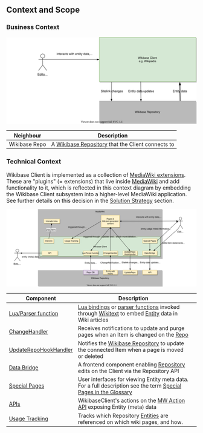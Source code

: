## Context and Scope

### Business Context

![Wikibase Client business context diagram](./diagrams/03-business-context.drawio.svg)

| Neighbour     | Description                                                                                |
| ------------- | ------------------------------------------------------------------------------------------ |
| Wikibase Repo | A [Wikibase Repository](../../Glossary.md#wikibase-repository) that the Client connects to |

### Technical Context

Wikibase Client is implemented as a collection of [MediaWiki extensions](../../Glossary.md#mediawiki-extension).
These are "plugins" (= extensions) that live inside [MediaWiki](../../Glossary.md#mediawiki) and add functionality to it, which is reflected in this context diagram by embedding the Wikibase Client subsystem into a higher-level MediaWiki application.
See further details on this decision in the [Solution Strategy](04-Solution_Strategy.md#developing-wikibase-client-as-mediawiki-extensions) section.

![WikibaseClient technical context diagram](./diagrams/03-technical-context.drawio.svg)

| Component                                                                     | Description                                                                                                                                                                                                             |   |
| ----------------------------------------------------------------------------- | ----------------------------------------------------------------------------------------------------------------------------------------------------------------------------------------------------------------------- | - |
| [Lua/Parser function](./05-Building_Block_View.md#entity-data-access)         | [Lua bindings](../../Glossary.md#lua) or [parser functions](../../Glossary.md#parser-function) invoked through [Wikitext](../../Glossary.md#wikitext) to embed [Entity](../../Glossary.md#entity) data in Wiki articles |   |
| [ChangeHandler](./05-Building_Block_View.md#entity-change-notifications)      | Receives notifications to update and purge pages when an Item is changed on the [Repo](../../Glossary.md#wikibase-repository)                                                                                           |   |
| [UpdateRepoHookHandler](./05-Building_Block_View.md#linked-site-page-changes) | Notifies the [Wikibase Repository](../../Glossary.md#wikibase-repository) to update the connected Item when a page is moved or deleted                                                                                  |   |
| [Data Bridge](./05-Building_Block_View.md#data-bridge)                        | A frontend component enabling [Repository](../../Glossary.md#wikibase-repository) edits on the Client via the Repository API                                                                                            |   |
| [Special Pages](./05-Building_Block_View.md#special-pages)                    | User interfaces for viewing Entity meta data. For a full description see the term [Special Pages in the Glossary](../../Glossary.md#special-page)                                                                       |   |
| [APIs](./05-Building_Block_View.md#apis)                                      | WikibaseClient's actions on the [MW Action API](https://www.mediawiki.org/wiki/API:Main_page) exposing Entity (meta) data                                                                                               |   |
| [Usage Tracking](./05-Building_Block_View.md#usage)                           | Tracks which Repository [Entities](../../Glossary.md#entity) are referenced on which wiki pages, and how.                                                                                                               |   |
